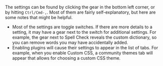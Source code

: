 The settings can be found by clicking the gear in the bottom left corner, or by hitting `Ctrl/Cmd-,`. Most of them are fairly self-explanatory, but here are some notes that might be helpful.

- Most of the settings are toggle switches. If there are more details to a setting, it may have a gear next to the switch for additional settings. For example, the gear next to Spell Check reveals the custom dictionary, so you can remove words you may have accidentally added.
- Enabling plugins will cause their settings to appear in the list of tabs. For example, when you enable Custom CSS, a community themes tab will appear that allows for choosing a custom CSS theme.
